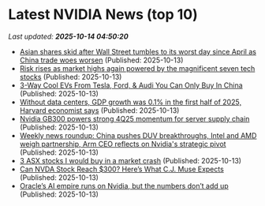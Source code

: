 # Latest NVIDIA News (top 10)
_Last updated: **2025-10-14 04:50:20**_

- [Asian shares skid after Wall Street tumbles to its worst day since April as China trade woes worsen](https://finance.yahoo.com/news/asian-shares-skid-wall-street-043707654.html) (Published: 2025-10-13)
- [Risk rises as market highs again powered by the magnificent seven tech stocks](https://www.irishtimes.com/your-money/2025/10/13/risk-rises-as-market-highs-again-powered-by-the-magnificent-seven-tech-stocks/) (Published: 2025-10-13)
- [3-Way Cool EVs From Tesla, Ford, & Audi You Can Only Buy In China](https://cleantechnica.com/2025/10/12/3-way-cool-evs-from-tesla-ford-audi-you-can-only-buy-in-china/) (Published: 2025-10-13)
- [Without data centers, GDP growth was 0.1% in the first half of 2025, Harvard economist says](https://freerepublic.com/focus/f-news/4346020/posts) (Published: 2025-10-13)
- [Nvidia GB300 powers strong 4Q25 momentum for server supply chain](https://www.digitimes.com/news/a20251013PD202/nvidia-ai-server-supply-chain-chassis-revenue.html) (Published: 2025-10-13)
- [Weekly news roundup: China pushes DUV breakthroughs, Intel and AMD weigh partnership, Arm CEO reflects on Nvidia's strategic pivot](https://www.digitimes.com/news/a20251013VL200/digitimes-asia-weekly-news-roundup-nvidia-intel-amd-arizona.html) (Published: 2025-10-13)
- [3 ASX stocks I would buy in a market crash](https://www.fool.com.au/2025/10/13/3-asx-stocks-i-would-buy-in-a-market-crash/) (Published: 2025-10-13)
- [Can NVDA Stock Reach $300? Here’s What C.J. Muse Expects](https://biztoc.com/x/d5bb1da4693b0f77) (Published: 2025-10-13)
- [Oracle’s AI empire runs on Nvidia, but the numbers don’t add up](https://biztoc.com/x/7c73d06c136e4cd6) (Published: 2025-10-13)
